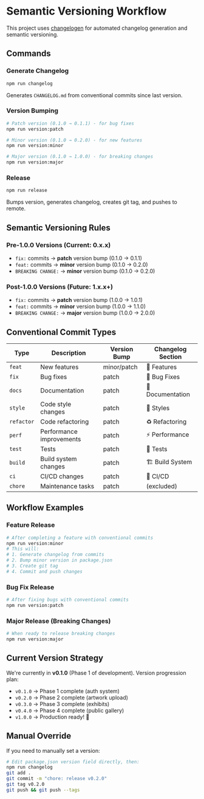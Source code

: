 # Semantic Versioning Workflow

This project uses [changelogen](https://github.com/unjs/changelogen) for automated changelog generation and semantic versioning.

## Commands

### Generate Changelog
```bash
npm run changelog
```
Generates `CHANGELOG.md` from conventional commits since last version.

### Version Bumping
```bash
# Patch version (0.1.0 → 0.1.1) - for bug fixes
npm run version:patch

# Minor version (0.1.0 → 0.2.0) - for new features  
npm run version:minor

# Major version (0.1.0 → 1.0.0) - for breaking changes
npm run version:major
```

### Release
```bash
npm run release
```
Bumps version, generates changelog, creates git tag, and pushes to remote.

## Semantic Versioning Rules

### Pre-1.0.0 Versions (Current: 0.x.x)
- `fix:` commits → **patch** version bump (0.1.0 → 0.1.1)
- `feat:` commits → **minor** version bump (0.1.0 → 0.2.0)  
- `BREAKING CHANGE:` → **minor** version bump (0.1.0 → 0.2.0)

### Post-1.0.0 Versions (Future: 1.x.x+)
- `fix:` commits → **patch** version bump (1.0.0 → 1.0.1)
- `feat:` commits → **minor** version bump (1.0.0 → 1.1.0)
- `BREAKING CHANGE:` → **major** version bump (1.0.0 → 2.0.0)

## Conventional Commit Types

| Type | Description | Version Bump | Changelog Section |
|------|-------------|-------------|------------------|
| `feat` | New features | minor/patch | 🚀 Features |
| `fix` | Bug fixes | patch | 🐛 Bug Fixes |
| `docs` | Documentation | patch | 📖 Documentation |
| `style` | Code style changes | patch | 💅 Styles |
| `refactor` | Code refactoring | patch | ♻️ Refactoring |
| `perf` | Performance improvements | patch | ⚡ Performance |
| `test` | Tests | patch | 🧪 Tests |
| `build` | Build system changes | patch | 🏗️ Build System |
| `ci` | CI/CD changes | patch | 🤖 CI/CD |
| `chore` | Maintenance tasks | patch | (excluded) |

## Workflow Examples

### Feature Release
```bash
# After completing a feature with conventional commits
npm run version:minor
# This will:
# 1. Generate changelog from commits
# 2. Bump minor version in package.json
# 3. Create git tag
# 4. Commit and push changes
```

### Bug Fix Release
```bash
# After fixing bugs with conventional commits
npm run version:patch
```

### Major Release (Breaking Changes)
```bash
# When ready to release breaking changes
npm run version:major
```

## Current Version Strategy

We're currently in **v0.1.0** (Phase 1 of development). Version progression plan:

- `v0.1.0` → Phase 1 complete (auth system)
- `v0.2.0` → Phase 2 complete (artwork upload)  
- `v0.3.0` → Phase 3 complete (exhibits)
- `v0.4.0` → Phase 4 complete (public gallery)
- `v1.0.0` → Production ready! 🚀

## Manual Override

If you need to manually set a version:
```bash
# Edit package.json version field directly, then:
npm run changelog
git add .
git commit -m "chore: release v0.2.0"
git tag v0.2.0
git push && git push --tags
```